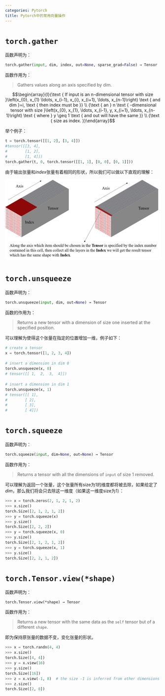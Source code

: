 ```yaml
---
categories: Pytorch
title: Pytorch中的常用向量操作
---
```


#  `torch.gather`

函数声明为：

```python
torch.gather(input, dim, index, out=None, sparse_grad=False) → Tensor
```

函数作用为：

> Gathers values along an axis specified by dim. 

$$\begin{array}{l}{\text { If input is an n-dimensional tensor with size }\left(x_{0}, x_{1} \ldots, x_{i-1}, x_{i}, x_{i+1}, \ldots, x_{n-1}\right) \text { and dim }=i, \text { then index must be }} \\ {\text { an } n \text { -dimensional tensor with size }\left(x_{0}, x_{1}, \ldots, x_{i-1}, y, x_{i+1}, \ldots, x_{n-1}\right) \text { where } y \geq 1 \text { and out will have the same }} \\ {\text { size as index. }}\end{array}$$

举个例子：

```python
t = torch.tensor([[1, 2], [3, 4]])
#tensor([[3, 4],
#        [1, 2],
#        [1, 4]])
torch.gather(t, 0, torch.tensor([[1, 1], [0, 0], [0, 1]]))
```

由于输出张量和*index*张量有着相同的形状，所以我们可以做以下直观的理解：

![](../../../img/gather.png)

#  `torch.unsqueeze`

函数声明为：

```python
torch.unsqueeze(input, dim, out=None) → Tensor
```

函数的作用为：

> Returns a new tensor with a dimension of size one inserted at the specified position. 

可以理解为使得这个张量在指定的位置增加一维，例子如下：

```python
# create a tensor
x = torch.tensor([1, 2, 3, 4])

# insert a dimension in dim 0
torch.unsqueeze(x, 0)
# tensor([[ 1,  2,  3,  4]])

# insert a dimension in dim 1
torch.unsqueeze(x, 1)
# tensor([[ 1],
#        [ 2],
#        [ 3],
#        [ 4]])
```

#  `torch.squeeze`

函数声明为：

```python
torch.squeeze(input, dim=None, out=None) → Tensor
```

函数作用为：

> Returns a tensor with all the dimensions of `input` of size 1 removed. 

可以理解为返回一个张量，这个张量所有size为1的维度都将被去除，如果给定了*dim*，那么我们将会只去除这一维度（如果这一维度size为1）：

```python
>>> x = torch.zeros(2, 1, 2, 1, 2)
>>> x.size()
torch.Size([2, 1, 2, 1, 2])
>>> y = torch.squeeze(x)
>>> y.size()
torch.Size([2, 2, 2])
>>> y = torch.squeeze(x, 0)
>>> y.size()
torch.Size([2, 1, 2, 1, 2])
>>> y = torch.squeeze(x, 1)
>>> y.size()
torch.Size([2, 2, 1, 2])
```

#  `torch.Tensor.view(*shape) `

函数声明为：

```
torch.Tensor.view(*shape) → Tensor
```

函数作用为：

> Returns a new tensor with the same data as the `self` tensor but of a different `shape`. 

即为保持原张量的数据不变，变化张量的形状。

```python
>>> x = torch.randn(4, 4)
>>> x.size()
torch.Size([4, 4])
>>> y = x.view(16)
>>> y.size()
torch.Size([16])
>>> z = x.view(-1, 8)  # the size -1 is inferred from other dimensions
>>> z.size()
torch.Size([2, 8])
```



